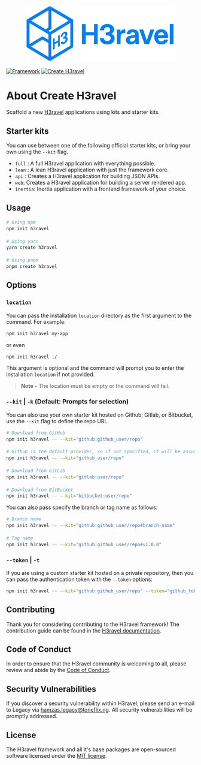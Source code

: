 <p align="center"><a href="https://h3ravel.toneflix.net" target="_blank"><img src="https://raw.githubusercontent.com/h3ravel/assets/refs/heads/main/logo-full.svg" width="400" alt="H3ravel Logo"></a></p>

[![Framework][ix]][lx]
[![Create H3ravel][i1]][l1]

# About Create H3ravel

Scaffold a new [H3ravel](https://h3ravel.toneflix.net) applications using kits and starter kits.

## Starter kits

You can use between one of the following official starter kits, or bring your own using the `--kit` flag.

- `full` : A full H3ravel application with everything possible.
- `lean` : A lean H3ravel application with just the framework core.
- `api` : Creates a H3ravel application for building JSON APIs.
- `web`: Creates a H3ravel application for building a server rendered app.
- `inertia`: Inertia application with a frontend framework of your choice.

## Usage

```sh
# Using npm
npm init h3ravel

# Using yarn
yarn create h3ravel

# Using pnpm
pnpm create h3ravel
```

## Options

### `location`

You can pass the installation `location` directory as the first argument to the command. For example:

```sh
npm init h3ravel my-app
```

or even

```sh
npm init h3ravel ./
```

This argument is optional and the command will prompt you to enter the installation `location` if not provided.

> **Note** - The location must be empty or the command will fail.

### `--kit` | `-k` (Default: Prompts for selection)

You can also use your own starter kit hosted on Github, Gitlab, or Bitbucket, use the `--kit` flag to define the repo URL.

```sh
# Download from GitHub
npm init h3ravel -- --kit="github:github_user/repo"

# Github is the default provider, so if not specified, it will be assumed as github
npm init h3ravel -- --kit="github_user/repo"

# Download from GitLab
npm init h3ravel -- --kit="gitlab:user/repo"

# Download from BitBucket
npm init h3ravel -- --kit="bitbucket:user/repo"
```

You can also pass specify the branch or tag name as follows:

```sh
# Branch name
npm init h3ravel -- --kit="github:github_user/repo#branch-name"

# Tag name
npm init h3ravel -- --kit="github:github_user/repo#v1.0.0"
```

### `--token` | `-t`

If you are using a custom starter kit hosted on a private repository, then you can pass the authentication token with the `--token` options:

```sh
npm init h3ravel -- --kit="github:github_user/repo" --token="github_token"
```

## Contributing

Thank you for considering contributing to the H3ravel framework! The contribution guide can be found in the [H3ravel documentation](#!).

## Code of Conduct

In order to ensure that the H3ravel community is welcoming to all, please review and abide by the [Code of Conduct](#).

## Security Vulnerabilities

If you discover a security vulnerability within H3ravel, please send an e-mail to Legacy via hamzas.legacy@toneflix.ng. All security vulnerabilities will be promptly addressed.

## License

The H3ravel framework and all it's base packages are open-sourced software licensed under the [MIT license](LICENSE).

[ix]: https://img.shields.io/npm/v/%40h3ravel%2Fcore?style=flat-square&label=Framework&color=%230970ce
[lx]: https://www.npmjs.com/package/@h3ravel/core
[i1]: https://img.shields.io/npm/v/create-h3ravel?style=flat-square&label=create-h3ravel&color=%230970ce
[l1]: https://www.npmjs.com/package/@h3ravel/create-h3ravel
